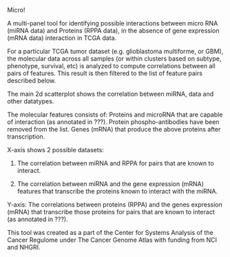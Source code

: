 Micro!

A multi-panel tool for identifying possible interactions between micro RNA (miRNA data) and Proteins (RPPA data), 
in the absence of gene expression (mRNA data) interaction in TCGA data.  

For a particular TCGA tumor dataset (e.g. glioblastoma multiforme, or GBM), the molecular data across all samples (or within clusters based on subtype, phenotype, survival, etc) is
analyzed to compute correlations between all pairs of features.  This result is then filtered to the list of feature pairs described below.

The main 2d scatterplot shows the correlation between miRNA, data and other datatypes.

The molecular features consists of:
Proteins and microRNA that are capable of interaction (as annotated in ???).  Protein phospho-antibodies have been removed from the list.
Genes (mRNA) that produce the above proteins after transcription.

X-axis shows 2 possible datasets:
1. The correlation between miRNA and RPPA for pairs that are known to interact.  

2. The correlation between miRNA and the gene expression (mRNA) features that transcribe the proteins known to interact with the miRNA.

Y-axis: The correlations between proteins (RPPA) and the genes expression (mRNA) that transcribe those proteins for pairs that are known to interact (as annotated in ???).



This tool was created as a part of the Center for Systems Analysis of the Cancer Regulome under The Cancer Genome Atlas
with funding from NCI and NHGRI.
